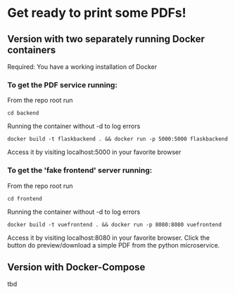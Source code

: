 # Get ready to print some PDFs!

## Version with two separately running Docker containers

Required: You have a working installation of Docker

### To get the PDF service running:
From the repo root run
```console
cd backend
```
Running the container without -d to log errors
```console
docker build -t flaskbackend . && docker run -p 5000:5000 flaskbackend
```

Access it by visiting localhost:5000 in your favorite browser

### To get the 'fake frontend' server running:
From the repo root run
```console
cd frontend
```
Running the container without -d to log errors
```console
docker build -t vuefrontend . && docker run -p 8080:8080 vuefrontend
```

Access it by visiting localhost:8080 in your favorite browser. Click the button do preview/download a simple PDF from the python microservice.

## Version with Docker-Compose
tbd
